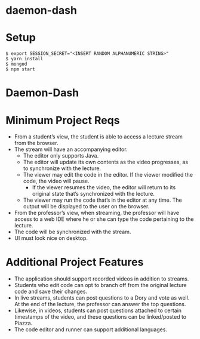 # daemon-dash

# Setup
```
$ export SESSION_SECRET="<INSERT RANDOM ALPHANUMERIC STRING>"
$ yarn install
$ mongod
$ npm start
```
# Daemon-Dash

# Minimum Project Reqs
* From a student’s view, the student is able to access a lecture stream from the browser.
* The stream will have an accompanying editor.
  * The editor only supports Java.
  * The editor will update its own contents as the video progresses, as to synchronize with the lecture.
  * The viewer may edit the code in the editor. If the viewer modified the code, the video will pause.
    * If the viewer resumes the video, the editor will return to its original state that’s synchronized with the lecture.
  * The viewer may run the code that’s in the editor at any time. The output will be displayed to the user on the browser.
* From the professor’s view, when streaming, the professor will have access to a web IDE where he or she can type the code pertaining to the lecture.
* The code will be synchronized with the stream.
* UI must look nice on desktop.

# Additional Project Features
* The application should support recorded videos in addition to streams.
* Students who edit code can opt to branch off from the original lecture code and save their changes.
* In live streams, students can post questions to a Dory and vote as well. At the end of the lecture, the professor can answer the top questions.
* Likewise, in videos, students can post questions attached to certain timestamps of the video, and these questions can be linked/posted to Piazza.
* The code editor and runner can support additional languages.
